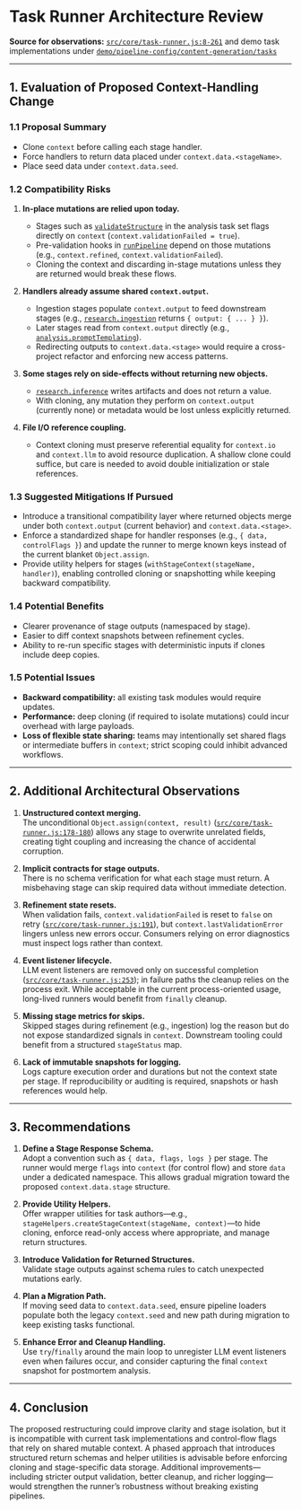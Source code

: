 # Task Runner Architecture Review

**Source for observations:** [`src/core/task-runner.js:8-261`](src/core/task-runner.js:8) and demo task implementations under [`demo/pipeline-config/content-generation/tasks`](demo/pipeline-config/content-generation/tasks/analysis.js:1)

---

## 1. Evaluation of Proposed Context-Handling Change

### 1.1 Proposal Summary

- Clone `context` before calling each stage handler.
- Force handlers to return data placed under `context.data.<stageName>`.
- Place seed data under `context.data.seed`.

### 1.2 Compatibility Risks

1. **In-place mutations are relied upon today.**
   - Stages such as [`validateStructure`](demo/pipeline-config/content-generation/tasks/analysis.js:77) in the analysis task set flags directly on `context` (`context.validationFailed = true`).
   - Pre-validation hooks in [`runPipeline`](src/core/task-runner.js:114) depend on those mutations (e.g., `context.refined`, `context.validationFailed`).
   - Cloning the context and discarding in-stage mutations unless they are returned would break these flows.

2. **Handlers already assume shared `context.output`.**
   - Ingestion stages populate `context.output` to feed downstream stages (e.g., [`research.ingestion`](demo/pipeline-config/content-generation/tasks/research.js:3) returns `{ output: { ... } }`).
   - Later stages read from `context.output` directly (e.g., [`analysis.promptTemplating`](demo/pipeline-config/content-generation/tasks/analysis.js:3)).
   - Redirecting outputs to `context.data.<stage>` would require a cross-project refactor and enforcing new access patterns.

3. **Some stages rely on side-effects without returning new objects.**
   - [`research.inference`](demo/pipeline-config/content-generation/tasks/research.js:55) writes artifacts and does not return a value.
   - With cloning, any mutation they perform on `context.output` (currently none) or metadata would be lost unless explicitly returned.

4. **File I/O reference coupling.**
   - Context cloning must preserve referential equality for `context.io` and `context.llm` to avoid resource duplication. A shallow clone could suffice, but care is needed to avoid double initialization or stale references.

### 1.3 Suggested Mitigations If Pursued

- Introduce a transitional compatibility layer where returned objects merge under both `context.output` (current behavior) and `context.data.<stage>`.
- Enforce a standardized shape for handler responses (e.g., `{ data, controlFlags }`) and update the runner to merge known keys instead of the current blanket `Object.assign`.
- Provide utility helpers for stages (`withStageContext(stageName, handler)`), enabling controlled cloning or snapshotting while keeping backward compatibility.

### 1.4 Potential Benefits

- Clearer provenance of stage outputs (namespaced by stage).
- Easier to diff context snapshots between refinement cycles.
- Ability to re-run specific stages with deterministic inputs if clones include deep copies.

### 1.5 Potential Issues

- **Backward compatibility:** all existing task modules would require updates.
- **Performance:** deep cloning (if required to isolate mutations) could incur overhead with large payloads.
- **Loss of flexible state sharing:** teams may intentionally set shared flags or intermediate buffers in `context`; strict scoping could inhibit advanced workflows.

---

## 2. Additional Architectural Observations

1. **Unstructured context merging.**  
   The unconditional `Object.assign(context, result)` ([`src/core/task-runner.js:178-180`](src/core/task-runner.js:178)) allows any stage to overwrite unrelated fields, creating tight coupling and increasing the chance of accidental corruption.

2. **Implicit contracts for stage outputs.**  
   There is no schema verification for what each stage must return. A misbehaving stage can skip required data without immediate detection.

3. **Refinement state resets.**  
   When validation fails, `context.validationFailed` is reset to `false` on retry ([`src/core/task-runner.js:191`](src/core/task-runner.js:191)), but `context.lastValidationError` lingers unless new errors occur. Consumers relying on error diagnostics must inspect logs rather than context.

4. **Event listener lifecycle.**  
   LLM event listeners are removed only on successful completion ([`src/core/task-runner.js:253`](src/core/task-runner.js:253)); in failure paths the cleanup relies on the process exit. While acceptable in the current process-oriented usage, long-lived runners would benefit from `finally` cleanup.

5. **Missing stage metrics for skips.**  
   Skipped stages during refinement (e.g., ingestion) log the reason but do not expose standardized signals in `context`. Downstream tooling could benefit from a structured `stageStatus` map.

6. **Lack of immutable snapshots for logging.**  
   Logs capture execution order and durations but not the context state per stage. If reproducibility or auditing is required, snapshots or hash references would help.

---

## 3. Recommendations

1. **Define a Stage Response Schema.**  
   Adopt a convention such as `{ data, flags, logs }` per stage. The runner would merge `flags` into `context` (for control flow) and store `data` under a dedicated namespace. This allows gradual migration toward the proposed `context.data.stage` structure.

2. **Provide Utility Helpers.**  
   Offer wrapper utilities for task authors—e.g., `stageHelpers.createStageContext(stageName, context)`—to hide cloning, enforce read-only access where appropriate, and manage return structures.

3. **Introduce Validation for Returned Structures.**  
   Validate stage outputs against schema rules to catch unexpected mutations early.

4. **Plan a Migration Path.**  
   If moving seed data to `context.data.seed`, ensure pipeline loaders populate both the legacy `context.seed` and new path during migration to keep existing tasks functional.

5. **Enhance Error and Cleanup Handling.**  
   Use `try`/`finally` around the main loop to unregister LLM event listeners even when failures occur, and consider capturing the final `context` snapshot for postmortem analysis.

---

## 4. Conclusion

The proposed restructuring could improve clarity and stage isolation, but it is incompatible with current task implementations and control-flow flags that rely on shared mutable context. A phased approach that introduces structured return schemas and helper utilities is advisable before enforcing cloning and stage-specific data storage. Additional improvements—including stricter output validation, better cleanup, and richer logging—would strengthen the runner’s robustness without breaking existing pipelines.
